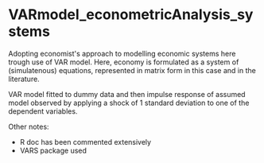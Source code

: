 # VARmodel_econometricAnalysis_systems

Adopting economist's approach to modelling economic systems here trough use of VAR model. Here, economy is formulated as a system of (simulatenous) equations, represented in matrix form in this case and in the literature.

VAR model fitted to dummy data and then impulse response of assumed model observed by applying a shock of 1 standard deviation to one of the dependent variables.

Other notes:
- R doc has been commented extensively
- VARS package used
